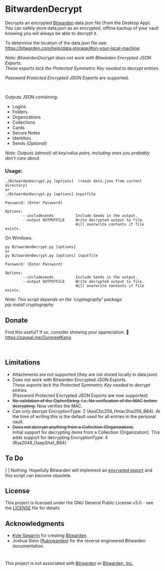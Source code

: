 # BitwardenDecrypt
Decrypts an encrypted [Bitwarden](https://github.com/bitwarden) data.json file (from the Desktop App).  
You can safely store data.json as an encrypted, offline backup of your vault knowing you will always be able to decrypt it.

To determine the location of the data.json file see:  
https://bitwarden.com/help/data-storage/#on-your-local-machine

*Note: BitwardenDecrypt does not work with Bitwarden Encrypted JSON Exports.<br/>
These exports lack the Protected Symmetric Key needed to decrypt entries.*

*Password Protected Encrypted JSON Exports* are supported.


<br/>

Outputs JSON containing:
- Logins
- Folders
- Organizations
- Collections
- Cards
- Secure Notes
- Identities
- Sends *(Optional)*

*Note: Outputs (almost) all key/value pairs, including ones you probably don't care about.*

### Usage: 
```
./BitwardenDecrypt.py [options]  (reads data.json from current directory)
or
./BitwardenDecrypt.py [options] inputfile

Password: (Enter Password)

Options:
        --includesends          Include Sends in the output.
        --output OUTPUTFILE     Write decrypted output to file.
                                Will overwrite contents if file exists.
```
On Windows:
```
py BitwardenDecrypt.py [options]
or
py BitwardenDecrypt.py [options] inputfile

Password: (Enter Password)

Options:
        --includesends          Include Sends in the output.
        --output OUTPUTFILE     Write decrypted output to file.
                                Will overwrite contents if file exists.
```
*Note: This script depends on the 'cryptography' package  
pip install cryptography*
  
  
    
## Donate
Find this useful?  If so, consider showing your appreciation. :slightly_smiling_face:  
https://paypal.me/GurpreetKang
  
<br/>

## Limitations

- Attachments are not supported (they are not stored locally in data.json)
- Does not work with Bitwarden Encrypted JSON Exports.
<br/>*These exports lack the Protected Symmetric Key needed to decrypt entries.*
<br/>(Password Protected Encrypted JSON Exports are now supported)
- ~~No validation of the CipherString.
I.e. No verification of the MAC before decrypting.~~ Now verifies the MAC.
- Can only decrypt EncryptionType: 2 (AesCbc256_HmacSha256_B64).  At the time of writing this is the default used for all entries in the personal vault.
- ~~Does not decrypt anything from a Collection (Organization).~~<br/>Initial support for decrypting items from a Collection (Organization). This adds support for decrypting EncryptionType: 4 (Rsa2048_OaepSha1_B64)


## To Do
[ ] Nothing.
Hopefully Bitwarden will implement an [encrypted export](https://community.bitwarden.com/t/encrypted-export/235) and this script can become obsolete.


## License

This project is licensed under the GNU General Public License v3.0 - see the [LICENSE](LICENSE) file for details


## Acknowledgments

* [Kyle Spearrin](https://github.com/kspearrin) for creating [Bitwarden](https://github.com/bitwarden).
* Joshua Stein ([Rubywarden](https://github.com/jcs/rubywarden)) for the reverse engineered Bitwarden documentation.

#  
This project is not associated with [Bitwarden](https://github.com/bitwarden) or [Bitwarden, Inc.](https://bitwarden.com/)
